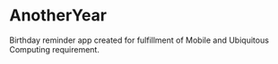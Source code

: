 # AnotherYear
Birthday reminder app created for fulfillment of Mobile and Ubiquitous Computing requirement.
